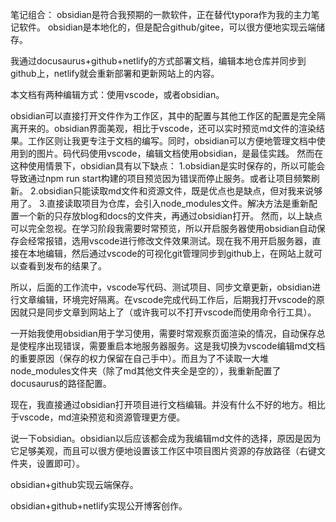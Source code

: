 笔记组合：
obsidian是符合我预期的一款软件，正在替代typora作为我的主力笔记软件。
obsidian是本地化的，但是配合github/gitee，可以很方便地实现云端储存。

我通过docusaurus+github+netlify的方式部署文档，编辑本地仓库并同步到github上，netlify就会重新部署和更新网站上的内容。

本文档有两种编辑方式：使用vscode，或者obsidian。

obsidian可以直接打开文件作为工作区，其中的配置与其他工作区的配置是完全隔离开来的。obsidian界面美观，相比于vscode，还可以实时预览md文件的渲染结果。工作区则让我更专注于文档的编写。同时，obsidian可以方便地管理文档中使用到的图片。码代码使用vscode，编辑文档使用obsidian，是最佳实践。
然而在这种使用情景下，obsidian具有以下缺点：
1.obsidian是实时保存的，所以可能会导致通过npm run start构建的项目预览因为错误而停止服务。或者让项目频繁刷新。
2.obsidian只能读取md文件和资源文件，既是优点也是缺点，但对我来说够用了。
3.直接读取项目为仓库，会引入node_modules文件。解决方法是重新配置一个新的只存放blog和docs的文件夹，再通过obsidian打开。
然而，以上缺点可以完全忽视。在学习阶段我需要时常预览，所以开启服务器使用obsidian自动保存会经常报错，选用vscode进行修改文件效果测试。现在我不用开启服务器，直接在本地编辑，然后通过vscode的可视化git管理同步到github上，在网站上就可以查看到发布的结果了。

所以，后面的工作流中，vscode写代码、测试项目、同步文章更新，obsidian进行文章编辑，环境完好隔离。在vscode完成代码工作后，后期我打开vscode的原因就只是同步文章到网站上了（或许我可以不打开vscode而使用命令行工具）。

一开始我使用obsidian用于学习使用，需要时常观察页面渲染的情况，自动保存总是使程序出现错误，需要重启本地服务器服务。这是我切换为vscode编辑md文档的重要原因（保存的权力保留在自己手中）。而且为了不读取一大堆node_modules文件夹（除了md其他文件夹全是空的），我重新配置了docusaurus的路径配置。

现在，我直接通过obsidian打开项目进行文档编辑。并没有什么不好的地方。相比于vscode，md渲染预览和资源管理更方便。

说一下obsidian。obsidian以后应该都会成为我编辑md文件的选择，原因是因为它足够美观，而且可以很方便地设置该工作区中项目图片资源的存放路径（右键文件夹，设置即可）。

obsidian+github实现云端保存。

obsidian+github+netlify实现公开博客创作。